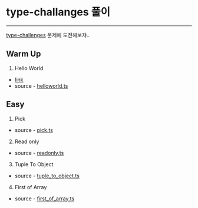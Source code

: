 # type-challanges 풀이

---

[type-challenges](https://github.com/type-challenges/type-challenges) 문제에 도전해보쟈..

## Warm Up

1. Hello World

- [link](https://github.com/type-challenges/type-challenges/blob/master/questions/13-warm-hello-world/README.md)
- source - [helloworld.ts](src/warmup/helloworld.ts)

## Easy

1. Pick

- source - [pick.ts](src/easy/pick.ts)

2. Read only

- source - [readonly.ts](src/easy/readonly.ts)

3. Tuple To Object

- source - [tuple_to_object.ts](src/easy/tuple_to_object.ts)

4. First of Array

- source - [first_of_array.ts](src/easy/first_of_array.ts)
